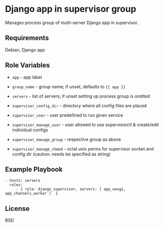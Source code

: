 Django app in supervisor group
==============================

Manages process group of multi-server Django app in supervisor.

Requirements
------------

Debian, Django app

Role Variables
--------------

- `app` - app label
- `group_name` - group name; if unset, defaults to `{{ app }}`
- `servers` - list of servers; if unset setting up process group is omitted

- `supervisor_config_dir` - directory where all config files are placed
- `supervisor_user` - user predefined to run given service
- `supervisor_manage_user` - user allowed to use supervisorctl & create/edit individual configs
- `supervisor_manage_group` - respective group as above
- `supervisor_manage_chmod` - octal unix perms for supervisor socket and config dir
  (caution: needs be specified as string)

Example Playbook
----------------

    - hosts: servers
      roles:
         - { role: django_supervisor, servers: [ app_uwsgi, app_channels_worker ]  }

License
-------

BSD
